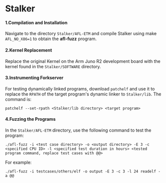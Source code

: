 # Stalker

#### 1.Compilation and Installation

Navigate to the directory `Stalker/AFL-ETM` and compile Stalker using make `AFL_NO_X86=1` to obtain the **afl-fuzz** program.

#### 2.Kernel Replacement

Replace the original Kernel on the Arm Juno R2 development board with the kernel found in the `Stalker/SOFTWARE` directory.

#### 3.Instrumenting Forkserver

For testing dynamically linked programs, download `patchelf` and use it to replace the `RPATH` of the target program's dynamic linker to `Stalker/lib`. The command is:

```text
patchelf --set-rpath <Stalker/lib directory> <target program>
```

#### 4.Fuzzing the Programs

In the `Stalker/AFL-ETM` directory, use the following command to test the program:

```text
./afl-fuzz -i <test case directory> -o <output directory> -E 3 -c <specified CPU ID> -l <specified test duration in hours> <tested program command, replace test cases with @@>
```

For example:

```text
./afl-fuzz -i testcases/others/elf -o output -E 3 -c 3 -l 24 readelf -a @@
```
